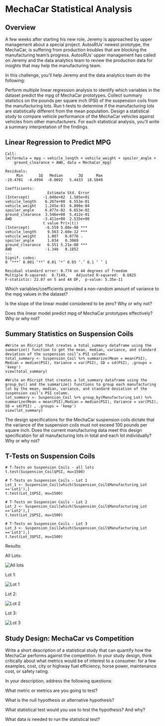 # MechaCar Statistical Analysis

## Overview

A few weeks after starting his new role, Jeremy is approached by upper management about a special project. AutosRUs’ newest prototype, the MechaCar, is suffering from production troubles that are blocking the manufacturing team’s progress. AutosRUs’ upper management has called on Jeremy and the data analytics team to review the production data for insights that may help the manufacturing team.

In this challenge, you’ll help Jeremy and the data analytics team do the following:

Perform multiple linear regression analysis to identify which variables in the dataset predict the mpg of MechaCar prototypes.
Collect summary statistics on the pounds per square inch (PSI) of the suspension coils from the manufacturing lots.
Run t-tests to determine if the manufacturing lots are statistically different from the mean population.
Design a statistical study to compare vehicle performance of the MechaCar vehicles against vehicles from other manufacturers. For each statistical analysis, you’ll write a summary interpretation of the findings.

## Linear Regression to Predict MPG

```
Call:
lm(formula = mpg ~ vehicle_length + vehicle_weight + spoiler_angle + 
    ground_clearance + AWD, data = MechaCar_mpg)

Residuals:
     Min       1Q   Median       3Q      Max 
-19.4701  -4.4994  -0.0692   5.4433  18.5849 

Coefficients:
                   Estimate Std. Error
(Intercept)      -1.040e+02  1.585e+01
vehicle_length    6.267e+00  6.553e-01
vehicle_weight    1.245e-03  6.890e-04
spoiler_angle     6.877e-02  6.653e-02
ground_clearance  3.546e+00  5.412e-01
AWD              -3.411e+00  2.535e+00
                 t value Pr(>|t|)    
(Intercept)       -6.559 5.08e-08 ***
vehicle_length     9.563 2.60e-12 ***
vehicle_weight     1.807   0.0776 .  
spoiler_angle      1.034   0.3069    
ground_clearance   6.551 5.21e-08 ***
AWD               -1.346   0.1852    
---
Signif. codes:  
0 ‘***’ 0.001 ‘**’ 0.01 ‘*’ 0.05 ‘.’ 0.1 ‘ ’ 1

Residual standard error: 8.774 on 44 degrees of freedom
Multiple R-squared:  0.7149,	Adjusted R-squared:  0.6825 
F-statistic: 22.07 on 5 and 44 DF,  p-value: 5.35e-11
```
Which variables/coefficients provided a non-random amount of variance to the mpg values in the dataset?

Is the slope of the linear model considered to be zero? Why or why not?

Does this linear model predict mpg of MechaCar prototypes effectively? Why or why not?

## Summary Statistics on Suspension Coils

```
#Write an RScript that creates a total_summary dataframe using the summarize() function to get the mean, median, variance, and standard deviation of the suspension coil’s PSI column.
total_summary <- Suspension_Coil %>% summarize(Mean = mean(PSI), Median = median(PSI), Variance = var(PSI), SD = sd(PSI), .groups = 'keep')
view(total_summary)

#Write an RScript that creates a lot_summary dataframe using the group_by() and the summarize() functions to group each manufacturing lot by the mean, median, variance, and standard deviation of the suspension coil’s PSI column.
lot_summary <- Suspension_Coil %>% group_by(Manufacturing_Lot) %>% summarize(Mean = mean(PSI),Median = median(PSI), Variance = var(PSI), SD = sd(PSI) , .groups = 'keep')
view(lot_summary)
```
The design specifications for the MechaCar suspension coils dictate that the variance of the suspension coils must not exceed 100 pounds per square inch. Does the current manufacturing data meet this design specification for all manufacturing lots in total and each lot individually? Why or why not?

## T-Tests on Suspension Coils

```
# T-Tests on Suspension Coils - all lots
t.test(Suspension_Coil$PSI, mu=1500)

# T-Tests on Suspension Coils - Lot 1
Lot_1 <- Suspension_Coil[which(Suspension_Coil$Manufacturing_Lot =='Lot1'),]
t.test(Lot_1$PSI, mu=1500)

# T-Tests on Suspension Coils - Lot 2
Lot_2 <- Suspension_Coil[which(Suspension_Coil$Manufacturing_Lot =='Lot2'),]
t.test(Lot_2$PSI, mu=1500)

# T-Tests on Suspension Coils - Lot 3
Lot_3 <- Suspension_Coil[which(Suspension_Coil$Manufacturing_Lot =='Lot3'),]
t.test(Lot_3$PSI, mu=1500)
```
Results:

All Lots:

![All lots]()

Lot 1:

![Lot 1]()

Lot 2:

![Lot 2]()

Lot 3:

![Lot 3]()

## Study Design: MechaCar vs Competition

Write a short description of a statistical study that can quantify how the MechaCar performs against the competition. In your study design, think critically about what metrics would be of interest to a consumer: for a few examples, cost, city or highway fuel efficiency, horse power, maintenance cost, or safety rating.

In your description, address the following questions:

What metric or metrics are you going to test?

What is the null hypothesis or alternative hypothesis?

What statistical test would you use to test the hypothesis? And why?

What data is needed to run the statistical test?
